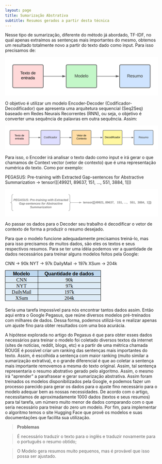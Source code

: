 ```yaml
---
layout: page
title: Sumarização Abstrativa
subtitle: Resumos gerados a partir desta técnica
---
```


Nesse tipo de sumarização, diferente do método já abordado, TF-IDF, no qual apenas extraímos as sentenças mais importantes do mesmo, obtemos um resultado totalmente novo a partir do texto dado como input. Para isso precisamos de: 

![Diagrama 01](/assets/img/diagrama01.png)

O objetivo é utilizar um modelo Encoder-Decoder (Codificador-Decodificador) que apresenta uma arquitetura sequencial (Seq2Seq) baseado em Redes Neurais Recorrentes (RNN), ou seja, o objetivo é converter uma sequência de palavras em outra sequência. Assim:

![Diagrama 02](/assets/img/diagrama02.png)

Para isso, o Encoder irá analisar o texto dado como input e irá gerar o que chamamos de Context vector (vetor de contexto) que é uma representação numérica do texto. Como por exemplo:

PEGASUS: Pre-training with Extracted Gap-sentences for Abstractive Summarization ->
tensor([[49921, 89637,   151, …,   551,  3884,  1]])

![Diagrama 03](/assets/img/diagrama03.png)

Ao passar os dados para o Decoder seu trabalho é decodificar o vetor de contexto de forma a produzir o resumo desejado.

Para que o modelo funcione adequadamente precisamos treiná-lo, mas para isso precisamos de muitos dados, são eles os textos e seus respectivos resumos. Para se ter uma idéia podemos ver a quantidade de dados necessários para treinar alguns modelos feitos pela Google:

CNN -> 90k
NYT -> 97k
DailyMail -> 197k
XSum -> 204k

![Diagrama 04](/assets/img/diagrama04.png)

Seria uma tarefa impossível para nós encontrar tantos dados assim. Então aqui entra o Google Pegasus, que reúne diversos modelos pré-treinados com milhares de dados. Dessa forma, podemos utilizá-los e realizar apenas um ajuste fino para obter resultados com uma boa acurácia.
 
A hipótese explorada no artigo do Pegasus é que para obter esses dados necessários para treinar o modelo foi coletado diversos textos da internet (sites de notícias, reddit, blogs, etc) e a partir de uma métrica chamada ROUGE é possível criar um ranking das sentenças mais importantes do texto. Assim, é escolhida a sentença com maior ranking (muito similar a sumarização extrativa), e o grande diferencial é que ao coletar a sentença mais importante removemos a mesma do texto original. Assim, tal sentença representaria o resumo abstrativo gerado pelo algoritmo. Assim, o mesmo irá "aprender" a parafrasear e gerar sumarização abstrativa. Assim foram treinados os modelos disponibilizados pela Google, e podemos fazer um processo parecido para gerar os dados para o ajuste fino necessário para o modelo adequar bem as nossas necessidades. De acordo com o artigo, necessitamos de aproximadamente 1000 dados (textos e seus resumos) para tal tarefa, um número muito menor de dados comparando com o que seria necessário para treinar do zero um modelo.
Por fim, para implementar o algoritmo temos o site Hugging Face que provê os modelos e suas documentações que facilita sua utilização.

> **Problemas**

> É necessário traduzir o texto para o inglês e traduzir novamente para o português o resumo obtido;

> O Modelo gera resumos muito pequenos, mas é provável que isso possa ser ajustado.

